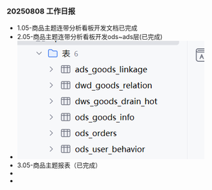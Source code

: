 ### 20250808 工作日报
* 1.05-商品主题连带分析看板开发文档已完成
* 2.05-商品主题连带分析看板开发ods~ads层(已完成)
* ![img.png](img.png)
* 3.05-商品主题报表（已完成）
* 
* 